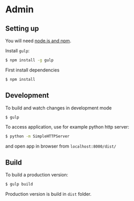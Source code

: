 # Admin 

## Setting up

You will need [node.js and npm](http://nodejs.org).

Install `gulp`:

```sh
$ npm install -g gulp
```

First install dependencies

```sh
$ npm install
```

## Development

To build and watch changes in development mode

```sh
$ gulp
```

To access application, use for example python http server:

```sh
$ python -m SimpleHTTPServer
```

and open app in browser from `localhost:8000/dist/`

## Build

To build a production version:

```sh
$ gulp build
```

Production version is build in `dist` folder.
